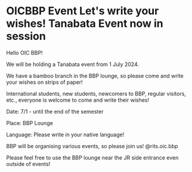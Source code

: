 # OICBBP Event Let's write your wishes! Tanabata Event now in session

Hello OIC BBP!

We will be holding a Tanabata event from 1 July 2024.

 

We have a bamboo branch in the BBP lounge, so please come and write your wishes on strips of paper!

International students, new students, newcomers to BBP, regular visitors, etc., everyone is welcome to come and write their wishes!

 

Date: 7/1 - until the end of the semester

Place: BBP Lounge

Language: Please write in your native language!

 

BBP will be organising various events, so please join us! @rits.oic.bbp

Please feel free to use the BBP lounge near the JR side entrance even outside of events!


 